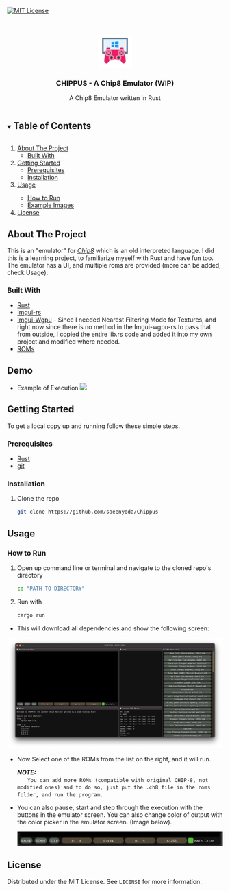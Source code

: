 [![MIT License][license-shield]][license-url]

<!-- PROJECT LOGO -->
<br />
<p align="center">
  <a href="https://github.com/github_username/repo_name">
    <img src="images/logo.png" alt="Logo" width="80" height="80">
  </a>

  <h3 align="center">CHIPPUS - A Chip8 Emulator (WIP)</h3>

  <p align="center">
  A Chip8 Emulator written in Rust
  </p>
</p>



<!-- TABLE OF CONTENTS -->
<details open="open">
  <summary><h2 style="display: inline-block">Table of Contents</h2></summary>
  <ol>
    <li>
      <a href="#about-the-project">About The Project</a>
      <ul>
        <li><a href="#built-with">Built With</a></li>
      </ul>
    </li>
    <li>
      <a href="#getting-started">Getting Started</a>
      <ul>
        <li><a href="#prerequisites">Prerequisites</a></li>
        <li><a href="#installation">Installation</a></li>
      </ul>
    </li>
    <li><a href="#usage">Usage</a></li>
    <ul>
        <li><a href="#how-to-run">How to Run</a></li>
        <li><a href="#example-images">Example Images</a></li>
      </ul>
    <li><a href="#license">License</a></li>
  </ol>
</details>



<!-- ABOUT THE PROJECT -->
## About The Project

This is an "emulator" for <a href="https://en.wikipedia.org/wiki/CHIP-8"><i>Chip8</i></a> which is an old interpreted language. I did this is a learning project,
to familiarize myself with Rust and have fun too. The emulator has a UI, and multiple roms are provided (more can be added, check Usage).


### Built With

* [Rust](https://www.rust-lang.org)
* [Imgui-rs](https://github.com/imgui-rs/imgui-rs)
* [Imgui-Wgpu](https://github.com/Yatekii/imgui-wgpu-rs) - Since I needed Nearest Filtering Mode for Textures, and right now since there is no method in the Imgui-wgpu-rs to pass that from outside, I copied the entire lib.rs code and added it into my own project and modified where needed.
* [ROMs](https://github.com/dmatlack/chip8/tree/master/roms)

## Demo
* Example of Execution
  <img src="images/demo.gif">

<!-- GETTING STARTED -->
## Getting Started

To get a local copy up and running follow these simple steps.

### Prerequisites

* [Rust](https://www.rust-lang.org/tools/install)
* [git](https://git-scm.com)

### Installation

1. Clone the repo
   ```sh
   git clone https://github.com/saeenyoda/Chippus
   ```

## Usage

### How to Run
1. Open up command line or terminal and navigate to the cloned repo's directory
   ```sh
   cd "PATH-TO-DIRECTORY"
   ```
2. Run with
   ```sh
   cargo run
   ```

* This will download all dependencies and show the following screen:
<img src="images/main_screen.png">

* Now Select one of the ROMs from the list on the right, and it will run.
    
   ***NOTE:***  
   &nbsp;&nbsp;&nbsp;&nbsp;&nbsp;&nbsp;`You can add more ROMs (compatible with original CHIP-8, not modified ones) and to do so, just put the .ch8 file in the roms folder, and run the program.`
    

* You can also pause, start and step through the execution with the buttons in the emulator screen. You can also change color of output with the color picker
  in the emulator screen. (Image below).
  
  <img src="images/options.png">

<!-- LICENSE -->
## License

Distributed under the MIT License. See `LICENSE` for more information.


<!-- MARKDOWN LINKS & IMAGES -->
<!-- https://www.markdownguide.org/basic-syntax/#reference-style-links -->
[license-shield]: https://img.shields.io/github/license/saeenyoda/Inverted_Indexing?label=license&style=for-the-badge
[license-url]: https://github.com/saeenyoda/Inverted_Indexing/blob/master/LICENSE
